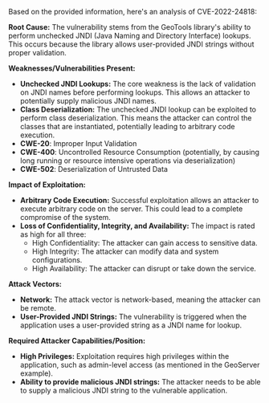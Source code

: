 Based on the provided information, here's an analysis of CVE-2022-24818:

**Root Cause:**
The vulnerability stems from the GeoTools library's ability to perform unchecked JNDI (Java Naming and Directory Interface) lookups. This occurs because the library allows user-provided JNDI strings without proper validation.

**Weaknesses/Vulnerabilities Present:**
- **Unchecked JNDI Lookups:** The core weakness is the lack of validation on JNDI names before performing lookups. This allows an attacker to potentially supply malicious JNDI names.
- **Class Deserialization:**  The unchecked JNDI lookup can be exploited to perform class deserialization. This means the attacker can control the classes that are instantiated, potentially leading to arbitrary code execution.
- **CWE-20**: Improper Input Validation
- **CWE-400**: Uncontrolled Resource Consumption (potentially, by causing long running or resource intensive operations via deserialization)
- **CWE-502**: Deserialization of Untrusted Data

**Impact of Exploitation:**
- **Arbitrary Code Execution:** Successful exploitation allows an attacker to execute arbitrary code on the server. This could lead to a complete compromise of the system.
- **Loss of Confidentiality, Integrity, and Availability:** The impact is rated as high for all three:
  - High Confidentiality: The attacker can gain access to sensitive data.
  - High Integrity: The attacker can modify data and system configurations.
  - High Availability: The attacker can disrupt or take down the service.

**Attack Vectors:**
- **Network:** The attack vector is network-based, meaning the attacker can be remote.
- **User-Provided JNDI Strings:** The vulnerability is triggered when the application uses a user-provided string as a JNDI name for lookup.

**Required Attacker Capabilities/Position:**
- **High Privileges:** Exploitation requires high privileges within the application, such as admin-level access (as mentioned in the GeoServer example).
- **Ability to provide malicious JNDI strings:** The attacker needs to be able to supply a malicious JNDI string to the vulnerable application.